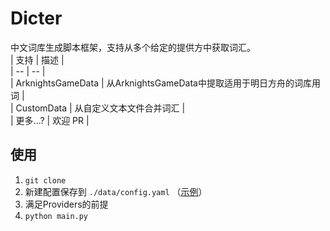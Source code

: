 # Dicter
中文词库生成脚本框架，支持从多个给定的提供方中获取词汇。  
| 支持 | 描述 |  
| -- | -- |  
| ArknightsGameData | 从ArknightsGameData中提取适用于明日方舟的词库用词 |  
| CustomData | 从自定义文本文件合并词汇 |  
| 更多...? | 欢迎 PR |   

## 使用
1. `git clone`  
1. 新建配置保存到 `./data/config.yaml` （[示例](doc/config.yaml)）
1. 满足Providers的前提
1. `python main.py`
